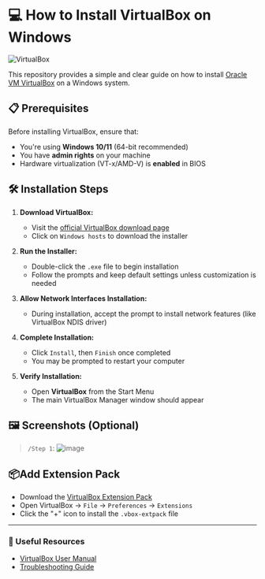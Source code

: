 # 💻 How to Install VirtualBox on Windows

![VirtualBox](https://img.shields.io/badge/-VirtualBox-183A61?style=flat-square&logo=virtualbox&logoColor=white)

This repository provides a simple and clear guide on how to install [Oracle VM VirtualBox](https://www.virtualbox.org/) on a Windows system.

## 📋 Prerequisites

Before installing VirtualBox, ensure that:

- You're using **Windows 10/11** (64-bit recommended)
- You have **admin rights** on your machine
- Hardware virtualization (VT-x/AMD-V) is **enabled** in BIOS

## 🛠️ Installation Steps

1. **Download VirtualBox:**
   - Visit the [official VirtualBox download page](https://www.virtualbox.org/wiki/Downloads)
   - Click on `Windows hosts` to download the installer

2. **Run the Installer:**
   - Double-click the `.exe` file to begin installation
   - Follow the prompts and keep default settings unless customization is needed

3. **Allow Network Interfaces Installation:**
   - During installation, accept the prompt to install network features (like VirtualBox NDIS driver)

4. **Complete Installation:**
   - Click `Install`, then `Finish` once completed
   - You may be prompted to restart your computer

5. **Verify Installation:**
   - Open **VirtualBox** from the Start Menu
   - The main VirtualBox Manager window should appear
  
## 🖼️ Screenshots (Optional)

> `/Step 1`:
![image](https://github.com/user-attachments/assets/317024f3-0e4b-42d1-ad6b-ca44cf80ec37)



## 📦Add Extension Pack

- Download the [VirtualBox Extension Pack](https://www.virtualbox.org/wiki/Downloads)
- Open VirtualBox → `File` → `Preferences` → `Extensions`
- Click the "+" icon to install the `.vbox-extpack` file

---

### 🔗 Useful Resources

- [VirtualBox User Manual](https://www.virtualbox.org/manual/UserManual.html)
- [Troubleshooting Guide](https://www.virtualbox.org/wiki/Troubleshooting)
